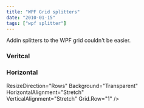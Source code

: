 ```yaml
---
title: "WPF Grid splitters"
date: "2010-01-15"
tags: ["wpf splitter"]
---
```


Addin splitters to the WPF grid couldn't be easier.

### Veritcal

### Horizontal

ResizeDirection="Rows" Background="Transparent"   
HorizontalAlignment="Stretch"   
VerticalAlignment="Stretch" Grid.Row="1" />
